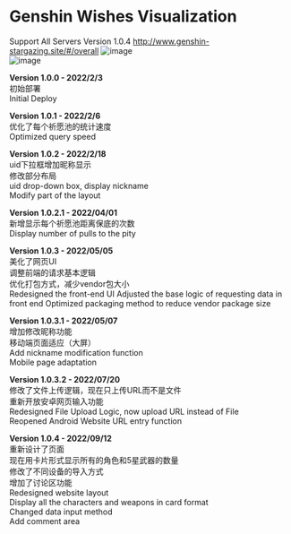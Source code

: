 # Genshin Wishes Visualization
Support All Servers
Version 1.0.4 
http://www.genshin-stargazing.site/#/overall
![image](https://user-images.githubusercontent.com/67337861/192159015-2b367434-229f-482e-894c-e53386ae16d1.png)  
![image](https://user-images.githubusercontent.com/67337861/192159651-dc1571ac-b0f6-461d-93af-8a0507b4cd9d.png)


**Version 1.0.0 - 2022/2/3**  
初始部署  
Initial Deploy  
  
**Version 1.0.1 - 2022/2/6**  
优化了每个祈愿池的统计速度  
Optimized query speed  
  
**Version 1.0.2 - 2022/2/18**  
uid下拉框增加昵称显示  
修改部分布局  
uid drop-down box, display nickname  
Modify part of the layout  
  
**Version 1.0.2.1 - 2022/04/01**  
新增显示每个祈愿池距离保底的次数   
Display number of pulls to the pity
  
**Version 1.0.3 - 2022/05/05**  
美化了网页UI  
调整前端的请求基本逻辑  
优化打包方式，减少vendor包大小  
Redesigned the front-end UI
Adjusted the base logic of requesting data in front end
Optimized packaging method to reduce vendor package size  
  
**Version 1.0.3.1 - 2022/05/07**  
增加修改昵称功能  
移动端页面适应（大屏）  
Add nickname modification function  
Mobile page adaptation  
  
**Version 1.0.3.2 - 2022/07/20**  
修改了文件上传逻辑，现在只上传URL而不是文件  
重新开放安卓网页输入功能  
Redesigned File Upload Logic, now upload URL instead of File  
Reopened Android Website URL entry function  
  
**Version 1.0.4 - 2022/09/12**  
重新设计了页面  
现在用卡片形式显示所有的角色和5星武器的数量  
修改了不同设备的导入方式  
增加了讨论区功能  
Redesigned website layout  
Display all the characters and weapons in card format  
Changed data input method  
Add comment area  

